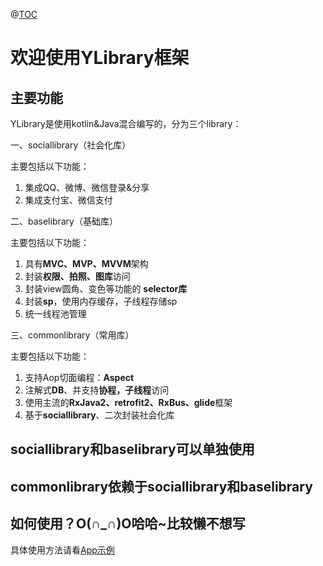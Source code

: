 @[TOC](YLibrary框架)

# 欢迎使用YLibrary框架


## 主要功能

YLibrary是使用kotlin&Java混合编写的，分为三个library：

一、sociallibrary（社会化库）

主要包括以下功能：
 1. 集成QQ、微博、微信登录&分享
 2. 集成支付宝、微信支付

二、baselibrary（基础库）

主要包括以下功能：
 1. 具有**MVC、MVP、MVVM**架构
 2. 封装**权限、拍照、图库**访问
 3. 封装view圆角、变色等功能的 **selector库**
 4. 封装**sp**，使用内存缓存，子线程存储sp
 5. 统一线程池管理

三、commonlibrary（常用库）

主要包括以下功能：
 1. 支持Aop切面编程：**Aspect**
 2. 注解式**DB**、并支持**协程，子线程**访问
 3. 使用主流的**RxJava2、retrofit2、RxBus、glide**框架
 4. 基于**sociallibrary**、二次封装社会化库

## sociallibrary和baselibrary可以单独使用
## commonlibrary依赖于sociallibrary和baselibrary
## 如何使用？O(∩_∩)O哈哈~比较懒不想写

具体使用方法请看[App示例](https://github.com/jyfree/YLibrary/tree/master/app)



